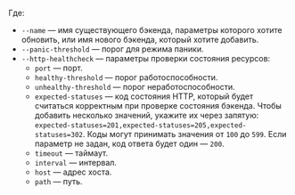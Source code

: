 Где:
* `--name` — имя существующего бэкенда, параметры которого хотите обновить, или имя нового бэкенда, который хотите добавить.
* `--panic-threshold` — порог для режима паники.
* `--http-healthcheck` — параметры проверки состояния ресурсов:
  * `port` — порт.
  * `healthy-threshold` — порог работоспособности.
  * `unhealthy-threshold` — порог неработоспособности.
  * `expected-statuses` — код состояния HTTP, который будет считаться корректным при проверке состояния бэкенда. Чтобы добавить несколько значений, укажите их через запятую: `expected-statuses=201,expected-statuses=205,expected-statuses=302`. Коды могут принимать значения от `100` до `599`. Если параметр не задан, код ответа будет один — `200`.
  * `timeout` — таймаут.
  * `interval` — интервал.
  * `host` — адрес хоста.
  * `path` — путь.
